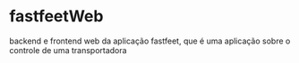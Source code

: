 # fastfeetWeb
backend e frontend web da aplicação fastfeet, que é uma aplicação sobre o controle de uma transportadora

